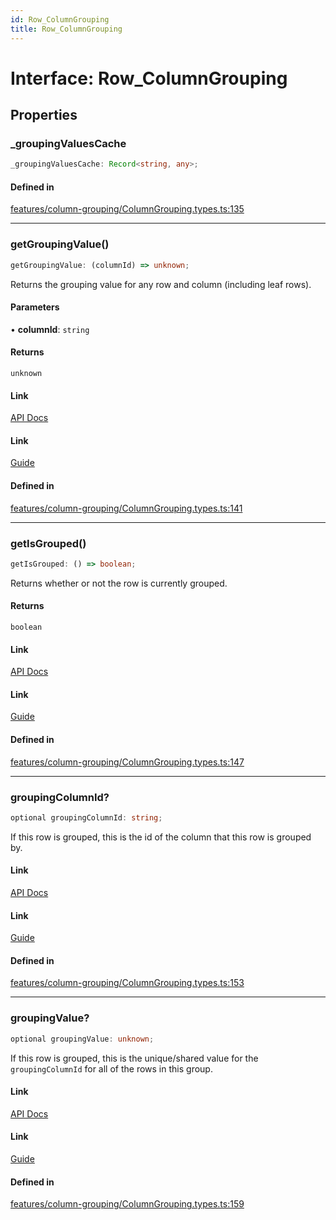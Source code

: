 ```yaml
---
id: Row_ColumnGrouping
title: Row_ColumnGrouping
---
```


# Interface: Row\_ColumnGrouping

## Properties

### \_groupingValuesCache

```ts
_groupingValuesCache: Record<string, any>;
```

#### Defined in

[features/column-grouping/ColumnGrouping.types.ts:135](https://github.com/TanStack/table/blob/main/packages/table-core/src/features/column-grouping/ColumnGrouping.types.ts#L135)

***

### getGroupingValue()

```ts
getGroupingValue: (columnId) => unknown;
```

Returns the grouping value for any row and column (including leaf rows).

#### Parameters

• **columnId**: `string`

#### Returns

`unknown`

#### Link

[API Docs](https://tanstack.com/table/v8/docs/api/features/grouping#getgroupingvalue)

#### Link

[Guide](https://tanstack.com/table/v8/docs/guide/grouping)

#### Defined in

[features/column-grouping/ColumnGrouping.types.ts:141](https://github.com/TanStack/table/blob/main/packages/table-core/src/features/column-grouping/ColumnGrouping.types.ts#L141)

***

### getIsGrouped()

```ts
getIsGrouped: () => boolean;
```

Returns whether or not the row is currently grouped.

#### Returns

`boolean`

#### Link

[API Docs](https://tanstack.com/table/v8/docs/api/features/grouping#getisgrouped)

#### Link

[Guide](https://tanstack.com/table/v8/docs/guide/grouping)

#### Defined in

[features/column-grouping/ColumnGrouping.types.ts:147](https://github.com/TanStack/table/blob/main/packages/table-core/src/features/column-grouping/ColumnGrouping.types.ts#L147)

***

### groupingColumnId?

```ts
optional groupingColumnId: string;
```

If this row is grouped, this is the id of the column that this row is grouped by.

#### Link

[API Docs](https://tanstack.com/table/v8/docs/api/features/grouping#groupingcolumnid)

#### Link

[Guide](https://tanstack.com/table/v8/docs/guide/grouping)

#### Defined in

[features/column-grouping/ColumnGrouping.types.ts:153](https://github.com/TanStack/table/blob/main/packages/table-core/src/features/column-grouping/ColumnGrouping.types.ts#L153)

***

### groupingValue?

```ts
optional groupingValue: unknown;
```

If this row is grouped, this is the unique/shared value for the `groupingColumnId` for all of the rows in this group.

#### Link

[API Docs](https://tanstack.com/table/v8/docs/api/features/grouping#groupingvalue)

#### Link

[Guide](https://tanstack.com/table/v8/docs/guide/grouping)

#### Defined in

[features/column-grouping/ColumnGrouping.types.ts:159](https://github.com/TanStack/table/blob/main/packages/table-core/src/features/column-grouping/ColumnGrouping.types.ts#L159)
